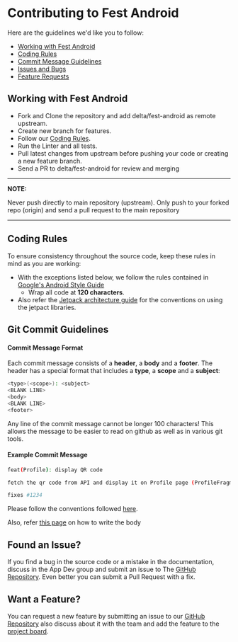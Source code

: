 # Contributing to Fest Android

Here are the guidelines we'd like you to follow:

- [Working with Fest Android](#working)
- [Coding Rules](#rules)
- [Commit Message Guidelines](#commit)
- [Issues and Bugs](#issue)
- [Feature Requests](#feature)

## <a id="working"></a> Working with Fest Android

- Fork and Clone the repository and add delta/fest-android as remote upstream.
- Create new branch for features.
- Follow our [Coding Rules](#rules).
- Run the Linter and all tests.
- Pull latest changes from upstream before pushing your code or creating a new feature branch.
- Send a PR to delta/fest-android for review and merging

---

**NOTE:**

Never push directly to main repository (upstream). Only push to your forked repo (origin) and send a pull request to
the main repository

---

## <a id="rules"></a> Coding Rules

To ensure consistency throughout the source code, keep these rules in mind as you are working:

- With the exceptions listed below, we follow the rules contained in
  [Google's Android Style Guide](https://developer.android.com/kotlin/style-guide)
  - Wrap all code at **120 characters**.
- Also refer the [Jetpack architecture guide](https://developer.android.com/jetpack/docs/guide) for the conventions on
  using the jetpact libraries.

## <a id="commit"></a> Git Commit Guidelines

#### Commit Message Format

Each commit message consists of a **header**, a **body** and a **footer**. The header has a special
format that includes a **type**, a **scope** and a **subject**:

```bash
<type>(<scope>): <subject>
<BLANK LINE>
<body>
<BLANK LINE>
<footer>
```

Any line of the commit message cannot be longer 100 characters! This allows the message to be easier to read on github
as well as in various git tools.

#### Example Commit Message

```bash
feat(Profile): display QR code

fetch the qr code from API and display it on Profile page (ProfileFragment.kt)

fixes #1234
```

Please follow the conventions followed [here](http://karma-runner.github.io/latest/dev/git-commit-msg.html).

Also, refer [this page](https://chris.beams.io/posts/git-commit/) on how to write the body

## <a id="issue"></a> Found an Issue?

If you find a bug in the source code or a mistake in the documentation, discuss in the
App Dev group and submit an issue to The [GitHub Repository](https://github.com/delta/fest-android/issues).
Even better you can submit a Pull Request with a fix.

## <a id="feature"></a> Want a Feature?

You can request a new feature by submitting an issue to our [GitHub Repository](https://github.com/delta/fest-android)
also discuss about it with the team and add the feature to the [project board](https://github.com/delta/fest-android/projects/1).
